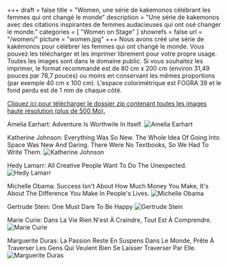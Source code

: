 +++
draft 		= false
title 		= "Women, une série de kakemonos célébrant les femmes qui ont changé le monde"
description	= "Une série de kakemonos avec des citations inspirantes de femmes audacieuses qui ont osé changer le monde."
categories	= [ "Women on Stage" ]
showrefs	= false
url			= "/women/"
picture		= "women.jpg"
+++
Nous avons créé une série de kakémonos pour célébrer les femmes qui ont changé le monde. Vous pouvez les télécharger et les imprimer librement pour votre propre usage. Toutes les images sont dans le domaine public. Si vous souhaitez les imprimer, le format recommandé est de 80 cm x 200 cm (environ 31,49 pouces par 78,7 pouces) ou moins en conservant les mêmes proportions (par exemple 40 cm x 100 cm). L'espace colorimétrique est FOGRA 39 et le fond perdu est de 1 mm de chaque côté.

[Cliquez ici pour télécharger le dossier zip contenant toutes les images haute résolution (plus de 500 Mo).](https://www.dropbox.com/s/8lyeeflfqlyjelm/women.zip?dl=1)

Amelia Earhart: Adventure Is Worthwile In Itself.
![Amelia Earhart](amelia_earhart_thumb.jpg)

Katherine Johnson: Everything Was So New. The Whole Idea Of Going Into Space Was New And Daring. There Were No Textbooks, So We Had To Write Them.
![Katherine Johnson](katherine_johnson_thumb.jpg)

Hedy Lamarr: All Creative People Want To Do The Unexpected.
![Hedy Lamarr](hedy_lamarr_thumb.jpg)

Michelle Obama: Success Isn't About How Much Money You Make, It's About The Difference You Make In People's Lives.
![Michelle Obama](michelle_obama_thumb.jpg)

Gertrude Stein: One Must Dare To Be Happy
![Gertrude Stein](gertrude_stein_thumb.jpg)

Marie Curie: Dans La Vie Rien N'est À Craindre, Tout Est À Comprendre.
![Marie Curie](marie_curie_thumb.jpg)

Marguerite Duras: La Passion Reste En Suspens Dans Le Monde, Prête À Traverser Les Gens Qui Veulent Bien Se Laisser Traverser Par Elle.
![Marguerite Duras](marguerite_duras_thumb.jpg)
